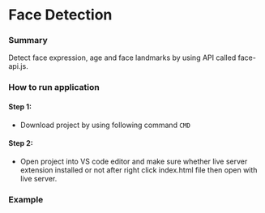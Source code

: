 # Face Detection
### Summary
  Detect face expression, age and face landmarks by using API called face-api.js.
### How to run application
  #### Step 1:
   - Download project by using following command
   ```CMD```
  #### Step 2:
   - Open project into VS code editor and make sure whether live server extension installed or not after right click index.html file then open with live server.
### Example
